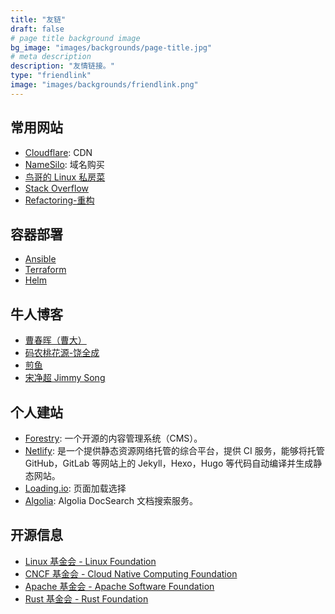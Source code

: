 ```yaml
---
title: "友链"
draft: false
# page title background image
bg_image: "images/backgrounds/page-title.jpg"
# meta description
description: "友情链接。"
type: "friendlink"
image: "images/backgrounds/friendlink.png"
---
```


## 常用网站

-   [Cloudflare](https://dash.cloudflare.com/login): CDN
-   [NameSilo](https://www.namesilo.com/): 域名购买
-   [鸟哥的 Linux 私房菜](http://cn.linux.vbird.org/linux_basic/linux_basic.php)
-   [Stack Overflow](https://stackoverflow.com/)
-   [Refactoring-重构](https://refactoring.guru/)

## 容器部署

-   [Ansible](https://github.com/ansible/ansible)
-   [Terraform](https://www.terraform.io/)
-   [Helm](https://helm.sh/)

## 牛人博客

-   [曹春晖（曹大）](https://xargin.com/)
-   [码农桃花源-饶全成](https://qcrao.com/)
-   [煎鱼](https://eddycjy.com/)
-   [宋净超 Jimmy Song](https://jimmysong.io/)

## 个人建站

-   [Forestry](https://forestry.io/): 一个开源的内容管理系统（CMS）。
-   [Netlify](https://www.netlify.com/): 是一个提供静态资源网络托管的综合平台，提供 CI 服务，能够将托管 GitHub，GitLab 等网站上的 Jekyll，Hexo，Hugo 等代码自动编译并生成静态网站。
-   [Loading.io](https://loading.io/): 页面加载选择
-   [Algolia](https://www.algolia.com/): Algolia DocSearch 文档搜索服务。

## 开源信息

-   [Linux 基金会 - Linux Foundation](https://www.linuxfoundation.org/)
-   [CNCF 基金会 - Cloud Native Computing Foundation](https://www.cncf.io/)
-   [Apache 基金会 - Apache Software Foundation](https://www.apache.org/)
-   [Rust 基金会 - Rust Foundation](https://foundation.rust-lang.org/)
